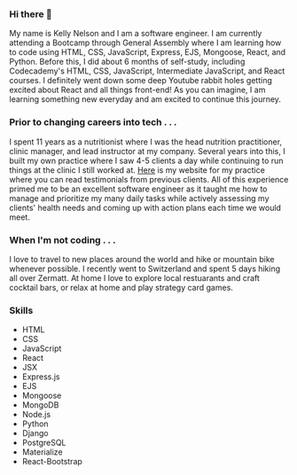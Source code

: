 ### Hi there 👋

My name is Kelly Nelson and I am a software engineer.  I am currently attending a Bootcamp through General Assembly where I am learning how to code using HTML, CSS, JavaScript, Express, EJS, Mongoose, React, and Python.  Before this, I did about 6 months of self-study, including Codecademy's HTML, CSS, JavaScript, Intermediate JavaScript, and React courses.  I definitely went down some deep Youtube rabbit holes getting excited about React and all things front-end!  As you can imagine, I am learning something new everyday and am excited to continue this journey.

### Prior to changing careers into tech . . . 
I spent 11 years as a nutritionist where I was the head nutrition practitioner, clinic manager, and lead instructor at my company.  Several years into this, I built my own practice where I saw 4-5 clients a day while continuing to run things at the clinic I still worked at. [Here](https://www.nourishedbrain.com/) is my website for my practice where you can read testimonials from previous clients. All of this experience primed me to be an excellent software engineer as it taught me how to manage and prioritize my many daily tasks while actively assessing my clients' health needs and coming up with action plans each time we would meet.   

### When I'm not coding . . .
I love to travel to new places around the world and hike or mountain bike whenever possible.  I recently went to Switzerland and spent 5 days hiking all over Zermatt.  At home I love to explore local restuarants and craft cocktail bars, or relax at home and play strategy card games.

### Skills 
- HTML
- CSS
- JavaScript
- React
- JSX
- Express.js
- EJS
- Mongoose
- MongoDB
- Node.js
- Python
- Django
- PostgreSQL
- Materialize
- React-Bootstrap
